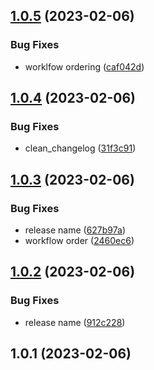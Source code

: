 ## [1.0.5](https://github.com/cerico/surprise/compare/v1.0.4...v1.0.5) (2023-02-06)


### Bug Fixes

* worklfow ordering ([caf042d](https://github.com/cerico/surprise/commit/caf042d65106e03923ac7236fa5d35d1eafefb94))



## [1.0.4](https://github.com/cerico/surprise/compare/v1.0.3...v1.0.4) (2023-02-06)


### Bug Fixes

* clean_changelog ([31f3c91](https://github.com/cerico/surprise/commit/31f3c917447c40d82be38c2460bcb35e5e3eaf7c))



## [1.0.3](https://github.com/cerico/surprise/compare/v1.0.2...v1.0.3) (2023-02-06)


### Bug Fixes

* release name ([627b97a](https://github.com/cerico/surprise/commit/627b97ad49fa88afbd8725e550405aad000bd8b1))
* workflow order ([2460ec6](https://github.com/cerico/surprise/commit/2460ec6959f8ab335b2f9729ce8d8667ed67663f))



## [1.0.2](https://github.com/cerico/surprise/compare/v1.0.1...v1.0.2) (2023-02-06)


### Bug Fixes

* release name ([912c228](https://github.com/cerico/surprise/commit/912c228211bde4dfd1a49ddcdf21d56880aebc0d))



## 1.0.1 (2023-02-06)



